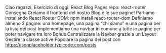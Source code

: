 Ciao ragazzi,
Esercizio di oggi: React Blog Pages
repo: react-router
Consegna
Creiamo il frontend del nostro Blog e le sue pagine!
Partiamo installando React Router DOM: npm install react-router-dom
Definiamo almeno 3 pagine: una homepage, una pagina “chi siamo” e una pagina per la lista dei post
Implementiamo una navbar in comune a tutte le pagine per poter navigare tra loro
Bonus
Centralizzare la Navbar grazie a un Layout
Gestire la classe active
Popolare la pagina dei post con https://jsonplaceholder.typicode.com/posts

